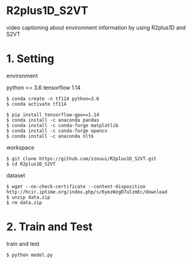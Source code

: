 # R2plus1D_S2VT
video captioning about environment information by using R2plus1D and S2VT

# 1. Setting

environment

python <= 3.6
tensorflow 1.14

```
$ conda create -n tf114 python=3.6
$ conda activate tf114

$ pip install tensorflow-gpu==1.14
$ conda install -c anaconda pandas 
$ conda install -c conda-forge matplotlib
$ conda install -c conda-forge opencv 
$ conda install -c anaconda nltk 
```

workspace

```
$ git clone https://github.com/zzeuui/R2plus1D_S2VT.git
$ cd R2plus1D_S2VT
```

dataset
```
$ wget --no-check-certificate --content-disposition http://hcir.iptime.org/index.php/s/6yezWzgD7ulzmEc/download
$ unzip data.zip
$ rm data.zip
```

# 2. Train and Test

train and test

```
$ python model.py
```
